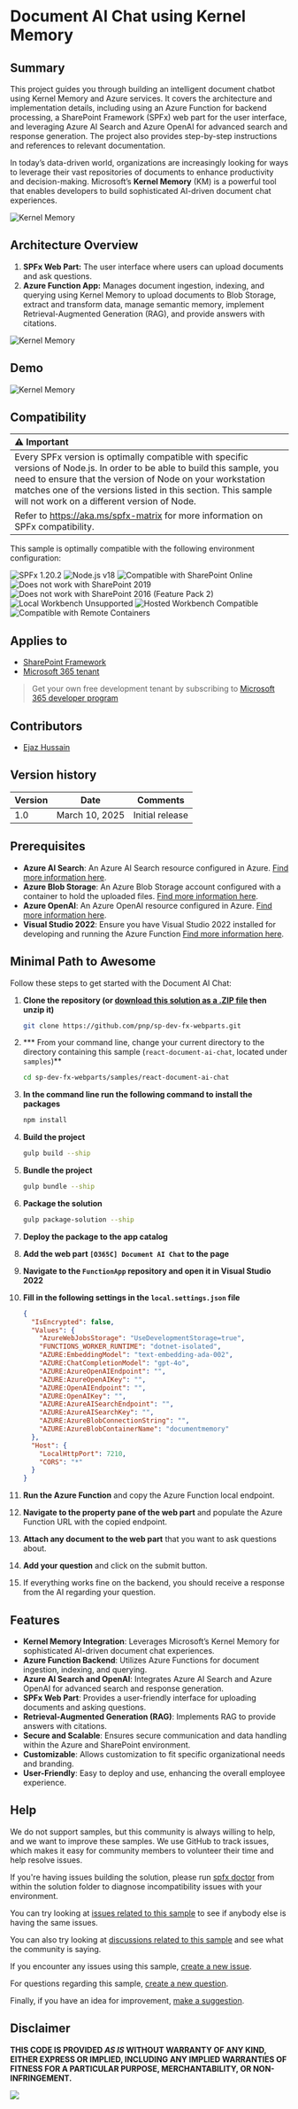 # Document AI Chat using Kernel Memory

## Summary

This project guides you through building an intelligent document chatbot using Kernel Memory and Azure services. It covers the architecture and implementation details, including using an Azure Function for backend processing, a SharePoint Framework (SPFx) web part for the user interface, and leveraging Azure AI Search and Azure OpenAI for advanced search and response generation. The project also provides step-by-step instructions and references to relevant documentation.

In today’s data-driven world, organizations are increasingly looking for ways to leverage their vast repositories of documents to enhance productivity and decision-making. Microsoft’s **Kernel Memory** (KM) is a powerful tool that enables developers to build sophisticated AI-driven document chat experiences.

![Kernel Memory](./assets/kernel-memory.png)

## Architecture Overview

1. **SPFx Web Part:** The user interface where users can upload documents and ask questions.
2. **Azure Function App:** Manages document ingestion, indexing, and querying using Kernel Memory to upload documents to Blob Storage, extract and transform data, manage semantic memory, implement Retrieval-Augmented Generation (RAG), and provide answers with citations.

![Kernel Memory](./assets/kernel-memory-architecture.png)

## Demo

![Kernel Memory](./assets/kernel-memory-chat-ui.png)

## Compatibility

| :warning: Important          |
|:---------------------------|
| Every SPFx version is optimally compatible with specific versions of Node.js. In order to be able to build this sample, you need to ensure that the version of Node on your workstation matches one of the versions listed in this section. This sample will not work on a different version of Node.|
|Refer to <https://aka.ms/spfx-matrix> for more information on SPFx compatibility.   |

This sample is optimally compatible with the following environment configuration:

![SPFx 1.20.2](https://img.shields.io/badge/SPFx-1.20.0-green.svg)
![Node.js v18](https://img.shields.io/badge/Node.js-v18-green.svg)
![Compatible with SharePoint Online](https://img.shields.io/badge/SharePoint%20Online-Compatible-green.svg)
![Does not work with SharePoint 2019](https://img.shields.io/badge/SharePoint%20Server%202019-Incompatible-red.svg "SharePoint Server 2019 requires SPFx 1.4.1 or lower")
![Does not work with SharePoint 2016 (Feature Pack 2)](https://img.shields.io/badge/SharePoint%20Server%202016%20(Feature%20Pack%202)-Incompatible-red.svg "SharePoint Server 2016 Feature Pack 2 requires SPFx 1.1")
![Local Workbench Unsupported](https://img.shields.io/badge/Local%20Workbench-Unsupported-red.svg "Local workbench is no longer available as of SPFx 1.13 and above")
![Hosted Workbench Compatible](https://img.shields.io/badge/Hosted%20Workbench-Compatible-green.svg)
![Compatible with Remote Containers](https://img.shields.io/badge/Remote%20Containers-Compatible-green.svg)


## Applies to

- [SharePoint Framework](https://aka.ms/spfx)
- [Microsoft 365 tenant](https://docs.microsoft.com/en-us/sharepoint/dev/spfx/set-up-your-developer-tenant)

> Get your own free development tenant by subscribing to [Microsoft 365 developer program](http://aka.ms/o365devprogram)


## Contributors

- [Ejaz Hussain](https://github.com/ejazhussain)

## Version history

| Version | Date             | Comments        |
| ------- | ---------------- | --------------- |
| 1.0     | March  10, 2025 | Initial release |

## Prerequisites

- **Azure AI Search**: An Azure AI Search resource configured in Azure. [Find more information here](https://docs.microsoft.com/en-us/azure/search/search-create-service-portal).
- **Azure Blob Storage**: An Azure Blob Storage account configured with a container to hold the uploaded files. [Find more information here](https://docs.microsoft.com/en-us/azure/storage/blobs/storage-quickstart-blobs-portal).
- **Azure OpenAI**: An Azure OpenAI resource configured in Azure. [Find more information here](https://learn.microsoft.com/en-us/azure/ai-services/openai/how-to/create-resource).
- **Visual Studio 2022**: Ensure you have Visual Studio 2022 installed for developing and running the Azure Function [Find more information here](https://visualstudio.microsoft.com/vs/).

## Minimal Path to Awesome

Follow these steps to get started with the Document AI Chat:

1. **Clone the repository (or [download this solution as a .ZIP file](https://pnp.github.io/download-partial/?url=https://github.com/pnp/sp-dev-fx-webparts/tree/main/samples/react-document-ai-chat) then unzip it)**

    ```sh
    git clone https://github.com/pnp/sp-dev-fx-webparts.git
    ```

2. *** From your command line, change your current directory to the directory containing this sample (`react-document-ai-chat`, located under `samples`)**

    ```sh
    cd sp-dev-fx-webparts/samples/react-document-ai-chat
    ```

3. **In the command line run the following command to install the packages**

    ```sh
    npm install
    ```

4. **Build the project**

    ```sh
    gulp build --ship
    ```

5. **Bundle the project**

    ```sh
    gulp bundle --ship
    ```

6. **Package the solution**

    ```sh
    gulp package-solution --ship
    ```


7. **Deploy the package to the app catalog**

8. **Add the web part `[O365C] Document AI Chat` to the page**

9. **Navigate to the `FunctionApp` repository and open it in Visual Studio 2022**

10. **Fill in the following settings in the `local.settings.json` file**

    ```json
    {
      "IsEncrypted": false,
      "Values": {
        "AzureWebJobsStorage": "UseDevelopmentStorage=true",
        "FUNCTIONS_WORKER_RUNTIME": "dotnet-isolated",
        "AZURE:EmbeddingModel": "text-embedding-ada-002",
        "AZURE:ChatCompletionModel": "gpt-4o",
        "AZURE:AzureOpenAIEndpoint": "",
        "AZURE:AzureOpenAIKey": "",
        "AZURE:OpenAIEndpoint": "",
        "AZURE:OpenAIKey": "",
        "AZURE:AzureAISearchEndpoint": "",
        "AZURE:AzureAISearchKey": "",
        "AZURE:AzureBlobConnectionString": "",
        "AZURE:AzureBlobContainerName": "documentmemory"
      },
      "Host": {
        "LocalHttpPort": 7210,
        "CORS": "*"
      }
    }
    ```

11. **Run the Azure Function** and copy the Azure Function local endpoint.
12. **Navigate to the property pane of the web part** and populate the Azure Function URL with the copied endpoint.
13. **Attach any document to the web part** that you want to ask questions about.
14. **Add your question** and click on the submit button.
15. If everything works fine on the backend, you should receive a response from the AI regarding your question.

## Features

- **Kernel Memory Integration**: Leverages Microsoft’s Kernel Memory for sophisticated AI-driven document chat experiences.
- **Azure Function Backend**: Utilizes Azure Functions for document ingestion, indexing, and querying.
- **Azure AI Search and OpenAI**: Integrates Azure AI Search and Azure OpenAI for advanced search and response generation.
- **SPFx Web Part**: Provides a user-friendly interface for uploading documents and asking questions.
- **Retrieval-Augmented Generation (RAG)**: Implements RAG to provide answers with citations.
- **Secure and Scalable**: Ensures secure communication and data handling within the Azure and SharePoint environment.
- **Customizable**: Allows customization to fit specific organizational needs and branding.
- **User-Friendly**: Easy to deploy and use, enhancing the overall employee experience.

## Help

We do not support samples, but this community is always willing to help, and we want to improve these samples. We use GitHub to track issues, which makes it easy for  community members to volunteer their time and help resolve issues.

If you're having issues building the solution, please run [spfx doctor](https://pnp.github.io/cli-microsoft365/cmd/spfx/spfx-doctor/) from within the solution folder to diagnose incompatibility issues with your environment.

You can try looking at [issues related to this sample](https://github.com/pnp/sp-dev-fx-webparts/issues?q=label%3A%22sample%3A%20react-document-ai-chat%22) to see if anybody else is having the same issues.

You can also try looking at [discussions related to this sample](https://github.com/pnp/sp-dev-fx-webparts/discussions?discussions_q=react-document-ai-chat) and see what the community is saying.

If you encounter any issues using this sample, [create a new issue](https://github.com/pnp/sp-dev-fx-webparts/issues/new?assignees=&labels=Needs%3A+Triage+%3Amag%3A%2Ctype%3Abug-suspected%2Csample%3A%20react-document-ai-chat&template=bug-report.yml&sample=react-document-ai-chat&authors=@ejazhussain&title=react-document-ai-chat%20-%20).

For questions regarding this sample, [create a new question](https://github.com/pnp/sp-dev-fx-webparts/issues/new?assignees=&labels=Needs%3A+Triage+%3Amag%3A%2Ctype%3Aquestion%2Csample%3A%20react-document-ai-chat&template=question.yml&sample=react-document-ai-chat&authors=@ejazhussain&title=react-document-ai-chat%20-%20).

Finally, if you have an idea for improvement, [make a suggestion](https://github.com/pnp/sp-dev-fx-webparts/issues/new?assignees=&labels=Needs%3A+Triage+%3Amag%3A%2Ctype%3Aenhancement%2Csample%3A%20react-document-ai-chat&template=suggestion.yml&sample=react-document-ai-chat&authors=@ejazhussain&title=react-document-ai-chat%20-%20).

## Disclaimer

**THIS CODE IS PROVIDED *AS IS* WITHOUT WARRANTY OF ANY KIND, EITHER EXPRESS OR IMPLIED, INCLUDING ANY IMPLIED WARRANTIES OF FITNESS FOR A PARTICULAR PURPOSE, MERCHANTABILITY, OR NON-INFRINGEMENT.**

<img src="https://m365-visitor-stats.azurewebsites.net/sp-dev-fx-webparts/samples/react-document-ai-chat" />